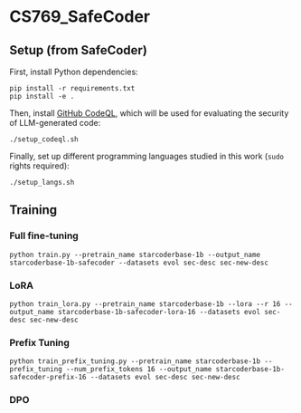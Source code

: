 # CS769_SafeCoder

## Setup (from SafeCoder)
First, install Python dependencies:
```console
pip install -r requirements.txt
pip install -e .
```
Then, install [GitHub CodeQL](https://codeql.github.com/), which will be used for evaluating the security of LLM-generated code:
```console
./setup_codeql.sh
```
Finally, set up different programming languages studied in this work (`sudo` rights required):
```console
./setup_langs.sh
```

## Training
### Full fine-tuning
```console
python train.py --pretrain_name starcoderbase-1b --output_name starcoderbase-1b-safecoder --datasets evol sec-desc sec-new-desc
```
### LoRA
```console
python train_lora.py --pretrain_name starcoderbase-1b --lora --r 16 --output_name starcoderbase-1b-safecoder-lora-16 --datasets evol sec-desc sec-new-desc
```
### Prefix Tuning
```console
python train_prefix_tuning.py --pretrain_name starcoderbase-1b --prefix_tuning --num_prefix_tokens 16 --output_name starcoderbase-1b-safecoder-prefix-16 --datasets evol sec-desc sec-new-desc
```
### DPO
